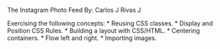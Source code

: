 The Instagram Photo Feed
By: Carlos J Rivas J

Exercising the following concepts:
    * Reusing CSS classes.
    * Display and Position CSS Rules.
    * Building a layout with CSS/HTML.
    * Centering containers.
    * Flow left and right.
    * Importing images.
